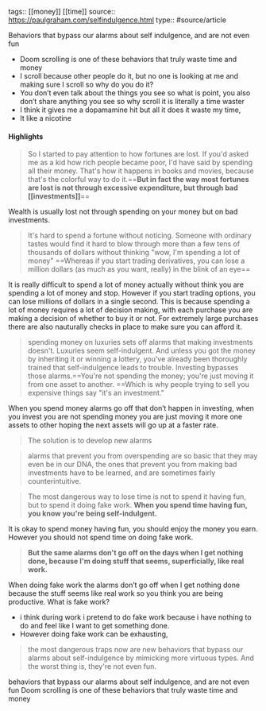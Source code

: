 tags:: [[money]] [[time]]
source:: https://paulgraham.com/selfindulgence.html
type:: #source/article 


Behaviors that bypass our alarms about self indulgence, and are not even fun
- Doom scrolling is one of these behaviors that truly waste time and money
- I scroll because other people do it, but no one is looking at me and making sure I scroll so why do you do it?
- You don’t even talk about the things you see so what is point, you also don’t share anything you see so why scroll it is literally a time waster
- I think it gives me a dopamamine hit but all it does it waste my time,
- It like a nicotine 

#### Highlights

> So I started to pay attention to how fortunes are lost. If you'd asked me as a kid how rich people became poor, I'd have said by spending all their money. That's how it happens in books and movies, because that's the colorful way to do it.==**But in fact the way most fortunes are lost is not through excessive expenditure, but through bad [[investments]]**==

Wealth is usually lost not through spending on your money but on bad investments. 

> It's hard to spend a fortune without noticing. Someone with ordinary tastes would find it hard to blow through more than a few tens of thousands of dollars without thinking "wow, I'm spending a lot of money" ==Whereas if you start trading derivatives, you can lose a million dollars (as much as you want, really) in the blink of an eye==

It is really difficult to spend a lot of money actually without think you are spending a lot of money and stop. However if you start trading options, you can lose millions of dollars in a single second.
This is because spending a lot of money requires a lot of decision making, with each purchase you are making a decision of whether to buy it or not. For extremely large purchases there are also nauturally checks in place to make sure you can afford it. 

> spending money on luxuries sets off alarms that making investments doesn't. Luxuries seem self-indulgent. And unless you got the money by inheriting it or winning a lottery, you've already been thoroughly trained that self-indulgence leads to trouble. Investing bypasses those alarms.==You're not spending the money; you're just moving it from one asset to another. ==Which is why people trying to sell you expensive things say "it's an investment."

When you spend money alarms go off that don’t happen in investing, when you invest you are not spending money you are just moving it more one assets to other hoping the next assets will go up at a faster rate. 

> The solution is to develop new alarms


> alarms that prevent you from overspending are so basic that they may even be in our DNA, the ones that prevent you from making bad investments have to be learned, and are sometimes fairly counterintuitive.


> The most dangerous way to lose time is not to spend it having fun, but to spend it doing fake work. **When you spend time having fun, you know you're being self-indulgent.**

It is okay to spend money having fun, you should enjoy the money you earn. However you should not spend time on doing fake work.

> **But the same alarms don't go off on the days when I get nothing done, because I'm doing stuff that seems, superficially, like real work.**

When doing fake work the alarms don’t go off when I get nothing done because the stuff seems like real work so you think you are being productive.
What is fake work?
- i think during work i pretend to do fake work because i have nothing to do and feel like I want to get something done. 
- However doing fake work can be exhausting,

> the most dangerous traps now are new behaviors that bypass our alarms about self-indulgence by mimicking more virtuous types. And the worst thing is, they're not even fun.

behaviors that bypass our alarms about self indulgence, and are not even fun
Doom scrolling is one of these behaviors that truly waste time and money
